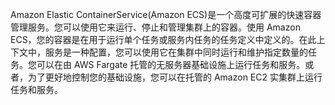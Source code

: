 Amazon Elastic ContainerService(Amazon ECS)是一个高度可扩展的快速容器管理服务。您可以使用它来运行、停止和管理集群上的容器。使用 Amazon ECS，您的容器是在用于运行单个任务或服务内任务的任务定义中定义的。在此上下文中，服务是一种配置，您可以使用它在集群中同时运行和维护指定数量的任务。您可以在由 AWS Fargate 托管的无服务器基础设施上运行任务和服务。或者，为了更好地控制您的基础设施，您可以在托管的 Amazon EC2 实集群上运行任务和服务。
